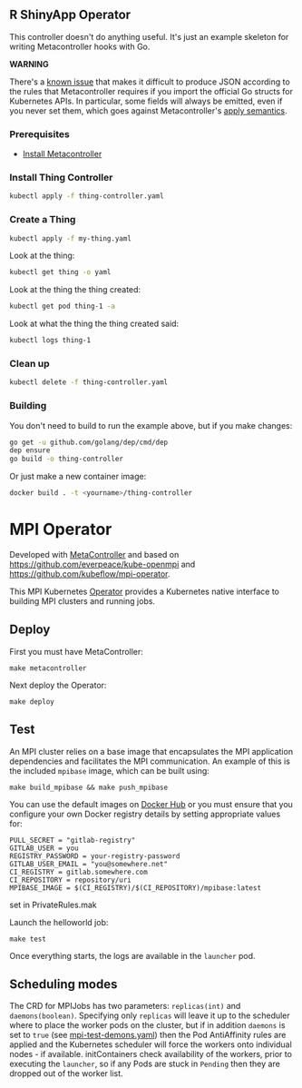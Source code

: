 ## R ShinyApp Operator

This controller doesn't do anything useful.
It's just an example skeleton for writing Metacontroller hooks with Go.

**WARNING**

There's a [known issue](https://github.com/GoogleCloudPlatform/metacontroller/issues/76)
that makes it difficult to produce JSON according to the rules that Metacontroller
requires if you import the official Go structs for Kubernetes APIs.
In particular, some fields will always be emitted, even if you never set them,
which goes against Metacontroller's [apply semantics](https://metacontroller.app/api/apply/).

### Prerequisites

* [Install Metacontroller](https://metacontroller.app/guide/install/)

### Install Thing Controller

```sh
kubectl apply -f thing-controller.yaml
```

### Create a Thing

```sh
kubectl apply -f my-thing.yaml
```

Look at the thing:

```sh
kubectl get thing -o yaml
```

Look at the thing the thing created:

```sh
kubectl get pod thing-1 -a
```

Look at what the thing the thing created said:

```sh
kubectl logs thing-1
```

### Clean up

```sh
kubectl delete -f thing-controller.yaml
```

### Building

You don't need to build to run the example above,
but if you make changes:

```sh
go get -u github.com/golang/dep/cmd/dep
dep ensure
go build -o thing-controller
```

Or just make a new container image:

```sh
docker build . -t <yourname>/thing-controller
```
# MPI Operator

Developed with [MetaController](https://metacontroller.app/) and based on https://github.com/everpeace/kube-openmpi and https://github.com/kubeflow/mpi-operator.

This MPI Kubernetes [Operator](https://coreos.com/operators/) provides a Kubernetes native interface to building MPI clusters and running jobs.

## Deploy

First you must have MetaController:
```shell
make metacontroller
```

Next deploy the Operator:
```shell
make deploy
```

## Test

An MPI cluster relies on a base image that encapsulates the MPI application dependencies and facilitates the MPI communication.  An example of this is the included `mpibase` image, which can be built using: 
```shell
make build_mpibase && make push_mpibase
```
You can use the default images on [Docker Hub](https://hub.docker.com/r/piersharding/) or you must ensure that you configure your own Docker registry details by setting appropriate values for:
```
PULL_SECRET = "gitlab-registry"
GITLAB_USER = you
REGISTRY_PASSWORD = your-registry-password
GITLAB_USER_EMAIL = "you@somewhere.net"
CI_REGISTRY = gitlab.somewhere.com
CI_REPOSITORY = repository/uri
MPIBASE_IMAGE = $(CI_REGISTRY)/$(CI_REPOSITORY)/mpibase:latest
```
set in PrivateRules.mak


Launch the helloworld job:
```shell
make test
```

Once everything starts, the logs are available in the `launcher` pod.

## Scheduling modes

The CRD for MPIJobs has two parameters: `replicas(int)` and `daemons(boolean)`.  Specifying only `replicas` will leave it up to the scheduler where to place the worker pods on the cluster, but if in addition `daemons` is set to `true` (see [mpi-test-demons.yaml](https://github.com/piersharding/metacontroller-mpi-operator/blob/master/mpi-test-daemons.yaml)) then the Pod AntiAffinity rules are applied and the Kubernetes scheduler will force the workers onto individual nodes - if available.
initContainers check availability of the workers, prior to executing the `launcher`, so if any Pods are stuck in `Pending` then they are dropped out of the worker list.